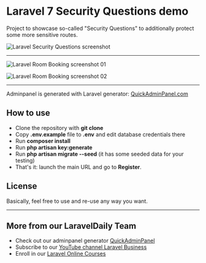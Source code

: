 # Laravel 7 Security Questions demo

Project to showcase so-called "Security Questions" to additionally protect some more sensitive routes.

![Laravel Security Questions screenshot](https://quickadminpanel.com/blog/wp-content/uploads/2020/04/Screen-Shot-2020-04-11-at-9.22.39-PM.png)

---

![Laravel Room Booking screenshot 01](https://quickadminpanel.com/blog/wp-content/uploads/2020/04/Screen-Shot-2020-04-16-at-8.34.58-AM.png)

![Laravel Room Booking screenshot 02](https://quickadminpanel.com/blog/wp-content/uploads/2020/04/Screen-Shot-2020-04-16-at-8.34.29-AM.png)

---

Adminpanel is generated with Laravel generator: [QuickAdminPanel.com](https://quickadminpanel.com)


## How to use

- Clone the repository with __git clone__
- Copy __.env.example__ file to __.env__ and edit database credentials there
- Run __composer install__
- Run __php artisan key:generate__
- Run __php artisan migrate --seed__ (it has some seeded data for your testing)
- That's it: launch the main URL and go to __Register__. 

## License

Basically, feel free to use and re-use any way you want.

---

## More from our LaravelDaily Team

- Check out our adminpanel generator [QuickAdminPanel](https://quickadminpanel.com)
- Subscribe to our [YouTube channel Laravel Business](https://www.youtube.com/channel/UCTuplgOBi6tJIlesIboymGA)
- Enroll in our [Laravel Online Courses](https://laraveldaily.teachable.com/)
